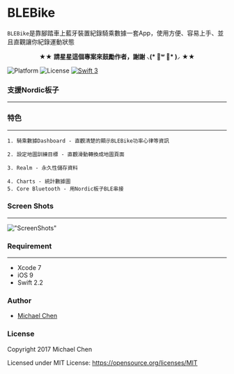 # BLEBike

`BLEBike`是靠腳踏車上藍牙裝置紀錄騎乘數據一套App，使用方便、容易上手、並且直觀讓你紀錄運動狀態
<p align="center" >★★ <b>請星星這個專案來鼓勵作者，謝謝 ⸜(* ॑꒳ ॑* )⸝</b> ★★</p>

![Platform](https://img.shields.io/badge/platform-ios-lightgrey.svg)
![License](http://img.shields.io/badge/License-MIT-green.svg?style=flat)
[![Swift 3](https://img.shields.io/badge/Swift-2.2-orange.svg?style=flat)](https://swift.org)

### 支援Nordic板子 
-----------

### 特色
-----------
	1. 騎乘數據Dashboard - 直觀清楚的顯示BLEBike功率心律等資訊
	
	2. 設定地圖訓練目標 - 直觀滑動轉換成地圖頁面
	
	3. Realm - 永久性儲存資料
	
	4. Charts - 統計數據圖                                                                                                                                                                                                                                                               5. Core Bluetooth - 用Nordic板子BLE串接

### Screen Shots
-----------
!["ScreenShots"]()
	  
### Requirement
-----------

- Xcode 7
- iOS 9
- Swift 2.2

### Author
* [Michael Chen](https://www.facebook.com/helloWorldMichaelChen)

### License

Copyright 2017 Michael Chen

Licensed under MIT License: https://opensource.org/licenses/MIT
